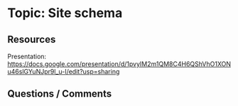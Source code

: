 # Topic: Site schema

## Resources

Presentation: https://docs.google.com/presentation/d/1pvyIM2m1QM8C4H6QShVhO1XONu46slGYuNJpr9l_u-I/edit?usp=sharing

## Questions / Comments

